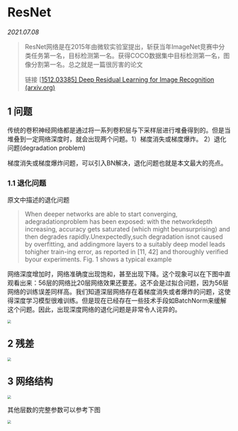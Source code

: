 <head>
	<style type="text/css">h1:first-child {display:none;}</style>
	<script type="text/javascript" src="https://cdnjs.cloudflare.com/ajax/libs/mathjax/2.7.7/latest.js?config=TeX-MML-AM_CHTML"></script>
    <script type="text/x-mathjax-config">
        MathJax.Hub.Config({
            tex2jax: {
            skipTags: ['script', 'noscript', 'style', 'textarea', 'pre'],
            inlineMath: [['$','$']]
            }
        });
    </script>
</head>

# ResNet

*2021.07.08*

> ResNet网络是在2015年由微软实验室提出，斩获当年ImageNet竞赛中分类任务第一名，目标检测第一名。获得COCO数据集中目标检测第一名，图像分割第一名。总之就是一篇很厉害的论文
>
> 链接 [[1512.03385\] Deep Residual Learning for Image Recognition (arxiv.org)](https://arxiv.org/abs/1512.03385)

## 1 问题

传统的卷积神经网络都是通过将一系列卷积层与下采样层进行堆叠得到的。但是当堆叠到一定网络深度时，就会出现两个问题。1）梯度消失或梯度爆炸。 2）退化问题(degradation problem)

梯度消失或梯度爆炸问题，可以引入BN解决，退化问题也就是本文最大的亮点。

### 1.1 退化问题

原文中描述的退化问题

> When  deeper  networks  are  able  to  start  converging,  adegradationproblem has been exposed:  with the networkdepth increasing, accuracy gets saturated (which might beunsurprising)  and  then  degrades  rapidly.Unexpectedly,such degradation isnot caused by overfitting,  and addingmore layers to a suitably deep model leads tohigher train-ing error, as reported in [11, 42] and thoroughly verified byour experiments. Fig. 1 shows a typical example

网络深度增加时，网络准确度出现饱和，甚至出现下降。这个现象可以在下图中直观看出来：56层的网络比20层网络效果还要差。这不会是过拟合问题，因为56层网络的训练误差同样高。我们知道深层网络存在着梯度消失或者爆炸的问题，这使得深度学习模型很难训练。但是现在已经存在一些技术手段如BatchNorm来缓解这个问题。因此，出现深度网络的退化问题是非常令人诧异的。

<img src="https://cdn.jsdelivr.net/gh/lblbk/picgo/work/resnet_fig1.png" style="zoom:50%;" />

## 2 残差



<img src="https://cdn.jsdelivr.net/gh/lblbk/picgo/work/resnet_residual.png" style="zoom:50%;" />

## 3 网络结构



<img src="https://cdn.jsdelivr.net/gh/lblbk/picgo/work/resnet_arch.png" style="zoom:50%;" />

其他层数的完整参数可以参考下图

<img src="https://cdn.jsdelivr.net/gh/lblbk/picgo/work/resnet_params.png" style="zoom:50%;" />

